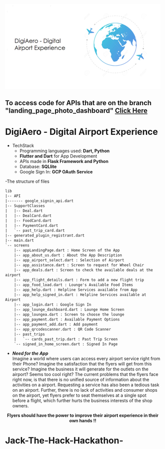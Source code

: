 

![img](banner.png)

## To access code for APIs that are on the branch "landing_page_photo_dashboard" [Click Here](https://github.com/bhatiagagan24/Jack-The-Hack-Hackathon-/tree/landing_page_photo_dashboard/landing_page_dashboard/back_end)

# DigiAero - Digital Airport Experience
- TechStack
    - Programming languages used: **Dart, Python**
    - **Flutter and Dart** for App Development
    - APIs made in **Flask Framework and Python**
    - Database: **SQLlite** 
    - Google Sign In: **GCP OAuth Service**

-The structure of files
```
lib
|-- API
|------- google_signin_api.dart
|-- SupportClasses
|   |-- Deal.dart
|   |-- DealCard.dart
|   |-- FoodCard.dart
|   |-- PaymentCard.dart
|   `-- past_trip_card.dart
|-- generated_plugin_registrant.dart
|-- main.dart
`-- screens
    |-- appLandingPage.dart : Home Screen of the App
    |-- app_about_us.dart : About the App Description
    |-- app_airport_select.dart : Selection of Airport 
    |-- app_assistance.dart : Screen to request for Wheel Chair
    |-- app_deals.dart : Screen to check the available deals at the airport
    |-- app_flight_details.dart : Form to add a new flight trip
    |-- app_food_load.dart : Lounge's Available Food Items
    |-- app_help.dart : Helpline Services available from App
    |-- app_help_signed_in.dart : Helpline Services available at Airport
    |-- app_login.dart : Google Sign In
    |-- app_lounge_dashboard.dart : Lounge Home Screen
    |-- app_loungea.dart : Screen to choose the lounge
    |-- app_payment.dart : Available Payment Options
    |-- app_payment_add.dart : Add payment
    |-- app_qrcodescanner.dart : QR Code Scanner 
    |-- past_trips 
    |   `-- cards_past_trip.dart : Past Trip Screen
    `-- signed_in_home_screen.dart : Signed In Page
```
- <strong> <em> Need for the App </em> </strong> <br>
Imagine a world where users can access every airport service right from their Phone? Imagine the satisfaction that the flyers will get from this service? Imagine the business   it will generate for the outlets on the airport? Seems too cool right? The current problems that the flyers face right now, is that there is no unified source of information   about the activities on a airport. Requesting a service has also been a tedious task on an airport. Further, there is no lack of activities and consumer shops on the airport,  yet flyers prefer to seat themselves at a single spot before a flight, which further hurts the business interests of the shop owners.

<p align="center"> <strong> Flyers should have the power to improve their airport experience in their own hands !! </strong> </p>

<!-- 
- <strong> Description of the App </strong>
    - Cross Platform App built in Flutter.
    - 

- 

 -->

# Jack-The-Hack-Hackathon-
